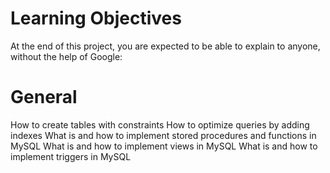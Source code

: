 # **Learning Objectives**
At the end of this project, you are expected to be able to explain to anyone, without the help of Google:

# **General**
How to create tables with constraints
How to optimize queries by adding indexes
What is and how to implement stored procedures and functions in MySQL
What is and how to implement views in MySQL
What is and how to implement triggers in MySQL
